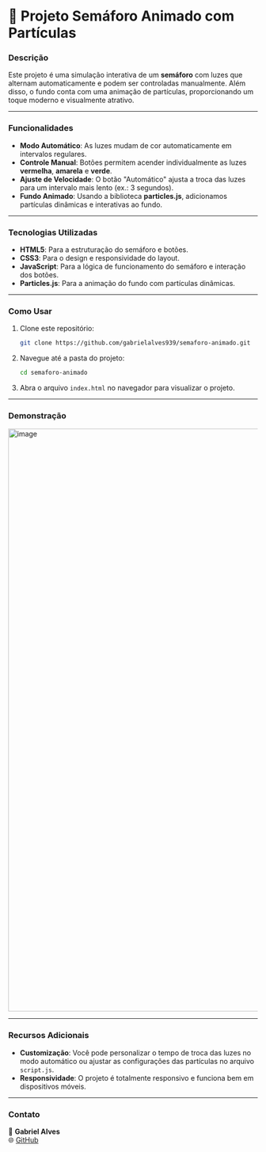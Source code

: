 # 🚦 Projeto Semáforo Animado com Partículas

### **Descrição**

Este projeto é uma simulação interativa de um **semáforo** com luzes que alternam automaticamente e podem ser controladas manualmente. Além disso, o fundo conta com uma animação de partículas, proporcionando um toque moderno e visualmente atrativo.

---

### **Funcionalidades**

- **Modo Automático**: As luzes mudam de cor automaticamente em intervalos regulares.
- **Controle Manual**: Botões permitem acender individualmente as luzes **vermelha**, **amarela** e **verde**.
- **Ajuste de Velocidade**: O botão "Automático" ajusta a troca das luzes para um intervalo mais lento (ex.: 3 segundos).
- **Fundo Animado**: Usando a biblioteca **particles.js**, adicionamos partículas dinâmicas e interativas ao fundo.

---

### **Tecnologias Utilizadas**

- **HTML5**: Para a estruturação do semáforo e botões.
- **CSS3**: Para o design e responsividade do layout.
- **JavaScript**: Para a lógica de funcionamento do semáforo e interação dos botões.
- **Particles.js**: Para a animação do fundo com partículas dinâmicas.

---

### **Como Usar**

1. Clone este repositório:
   ```bash
   git clone https://github.com/gabrielalves939/semaforo-animado.git
   ```
2. Navegue até a pasta do projeto:
   ```bash
   cd semaforo-animado
   ```
3. Abra o arquivo `index.html` no navegador para visualizar o projeto.

---

### **Demonstração**



<img width="1177" alt="image" src="https://github.com/user-attachments/assets/f4bd53f5-6e96-4cf6-ab2f-a113376b7461" />

---

### **Recursos Adicionais**

- **Customização**: Você pode personalizar o tempo de troca das luzes no modo automático ou ajustar as configurações das partículas no arquivo `script.js`.
- **Responsividade**: O projeto é totalmente responsivo e funciona bem em dispositivos móveis.

---

### **Contato**

👤 **Gabriel Alves**  
🌐 [GitHub](https://github.com/gabrielalves939)
